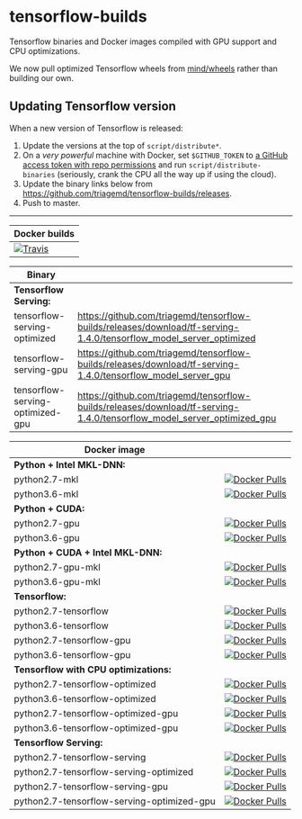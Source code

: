 # tensorflow-builds

Tensorflow binaries and Docker images compiled with GPU support and CPU optimizations.

We now pull optimized Tensorflow wheels from [mind/wheels](https://github.com/mind/wheels) rather than building our own.

## Updating Tensorflow version

When a new version of Tensorflow is released:
1. Update the versions at the top of `script/distribute*`.
2. On a *very powerful* machine with Docker, set `$GITHUB_TOKEN` to [a GitHub access token with repo permissions](https://help.github.com/articles/creating-a-personal-access-token-for-the-command-line/) and run `script/distribute-binaries` (seriously, crank the CPU all the way up if using the cloud).
3. Update the binary links below from https://github.com/triagemd/tensorflow-builds/releases.
4. Push to master.

---

| Docker builds |
|-|
| [![Travis](https://travis-ci.org/triagemd/tensorflow-builds.svg?branch=master)](https://travis-ci.org/triagemd/tensorflow-builds) |

| Binary | |
|-|-|
| **Tensorflow Serving:** |
| tensorflow-serving-optimized | https://github.com/triagemd/tensorflow-builds/releases/download/tf-serving-1.4.0/tensorflow_model_server_optimized |
| tensorflow-serving-gpu | https://github.com/triagemd/tensorflow-builds/releases/download/tf-serving-1.4.0/tensorflow_model_server_gpu |
| tensorflow-serving-optimized-gpu | https://github.com/triagemd/tensorflow-builds/releases/download/tf-serving-1.4.0/tensorflow_model_server_optimized_gpu |

| Docker image | |
|-|-|
| **Python + Intel MKL-DNN:** |
| python2.7-mkl | [![Docker Pulls](https://img.shields.io/docker/pulls/triage/python2.7-mkl.svg)](https://hub.docker.com/r/triage/python2.7-mkl/) |
| python3.6-mkl | [![Docker Pulls](https://img.shields.io/docker/pulls/triage/python3.6-mkl.svg)](https://hub.docker.com/r/triage/python3.6-mkl/) |
| **Python + CUDA:** |
| python2.7-gpu | [![Docker Pulls](https://img.shields.io/docker/pulls/triage/python2.7-gpu.svg)](https://hub.docker.com/r/triage/python2.7-gpu/) |
| python3.6-gpu | [![Docker Pulls](https://img.shields.io/docker/pulls/triage/python3.6-gpu.svg)](https://hub.docker.com/r/triage/python3.6-gpu/) |
| **Python + CUDA + Intel MKL-DNN:** |
| python2.7-gpu-mkl | [![Docker Pulls](https://img.shields.io/docker/pulls/triage/python2.7-gpu-mkl.svg)](https://hub.docker.com/r/triage/python2.7-gpu-mkl/) |
| python3.6-gpu-mkl | [![Docker Pulls](https://img.shields.io/docker/pulls/triage/python3.6-gpu-mkl.svg)](https://hub.docker.com/r/triage/python3.6-gpu-mkl/) |
| **Tensorflow:** |
| python2.7-tensorflow | [![Docker Pulls](https://img.shields.io/docker/pulls/triage/python2.7-tensorflow.svg)](https://hub.docker.com/r/triage/python2.7-tensorflow/) |
| python3.6-tensorflow | [![Docker Pulls](https://img.shields.io/docker/pulls/triage/python3.6-tensorflow.svg)](https://hub.docker.com/r/triage/python3.6-tensorflow/) |
| python2.7-tensorflow-gpu | [![Docker Pulls](https://img.shields.io/docker/pulls/triage/python2.7-tensorflow-gpu.svg)](https://hub.docker.com/r/triage/python2.7-tensorflow-gpu/) |
| python3.6-tensorflow-gpu | [![Docker Pulls](https://img.shields.io/docker/pulls/triage/python3.6-tensorflow-gpu.svg)](https://hub.docker.com/r/triage/python3.6-tensorflow-gpu/) |
| **Tensorflow with CPU optimizations:** |
| python2.7-tensorflow-optimized | [![Docker Pulls](https://img.shields.io/docker/pulls/triage/python2.7-tensorflow-optimized.svg)](https://hub.docker.com/r/triage/python2.7-tensorflow-optimized/) |
| python3.6-tensorflow-optimized | [![Docker Pulls](https://img.shields.io/docker/pulls/triage/python3.6-tensorflow-optimized.svg)](https://hub.docker.com/r/triage/python3.6-tensorflow-optimized/) |
| python2.7-tensorflow-optimized-gpu | [![Docker Pulls](https://img.shields.io/docker/pulls/triage/python2.7-tensorflow-optimized-gpu.svg)](https://hub.docker.com/r/triage/python2.7-tensorflow-optimized-gpu/) |
| python3.6-tensorflow-optimized-gpu | [![Docker Pulls](https://img.shields.io/docker/pulls/triage/python3.6-tensorflow-optimized-gpu.svg)](https://hub.docker.com/r/triage/python3.6-tensorflow-optimized-gpu/) |
| **Tensorflow Serving:** |
| python2.7-tensorflow-serving | [![Docker Pulls](https://img.shields.io/docker/pulls/triage/python2.7-tensorflow-serving.svg)](https://hub.docker.com/r/triage/python2.7-tensorflow-serving/) |
| python2.7-tensorflow-serving-optimized | [![Docker Pulls](https://img.shields.io/docker/pulls/triage/python2.7-tensorflow-serving-optimized.svg)](https://hub.docker.com/r/triage/python2.7-tensorflow-serving-optimized/) |
| python2.7-tensorflow-serving-gpu | [![Docker Pulls](https://img.shields.io/docker/pulls/triage/python2.7-tensorflow-serving-gpu.svg)](https://hub.docker.com/r/triage/python2.7-tensorflow-serving-gpu/) |
| python2.7-tensorflow-serving-optimized-gpu | [![Docker Pulls](https://img.shields.io/docker/pulls/triage/python2.7-tensorflow-serving-optimized-gpu.svg)](https://hub.docker.com/r/triage/python2.7-tensorflow-serving-optimized-gpu/) |
